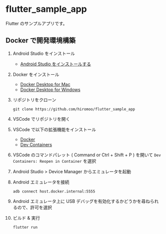 # flutter_sample_app

Flutter のサンプルアプリです。

## Docker で開発環境構築

1. Android Studio をインストール
    - [Android Studio をインストールする](https://developer.android.com/studio/install?hl=ja)
2. Docker をインストール
    - [Docker Desktop for Mac](https://docs.docker.com/desktop/setup/install/mac-install/)
    - [Docker Desktop for Windows](https://docs.docker.com/desktop/setup/install/windows-install/)
3. リポジトリをクローン

    ```shell
    git clone https://github.com/hiromoo/flutter_sample_app
    ```

4. VSCode でリポジトリを開く
5. VSCode で以下の拡張機能をインストール
    - [Docker](https://marketplace.visualstudio.com/items?itemName=ms-azuretools.vscode-docker)
    - [Dev Containers](https://marketplace.visualstudio.com/items?itemName=ms-vscode-remote.remote-containers)
6. VSCode のコマンドパレット ( Command or Ctrl + Shift + P ) を開いて `Dev Containers: Reopen in Container` を選択
7. Android Studio > Device Manager からエミュレータを起動
8. Android エミュレータを接続

    ```shell
    adb connect host.docker.internal:5555
    ```

9. Android エミュレータ上に USB デバッグを有効化するかどうかを尋ねられるので、許可を選択

10. ビルド & 実行

    ```shell
    flutter run
    ```
